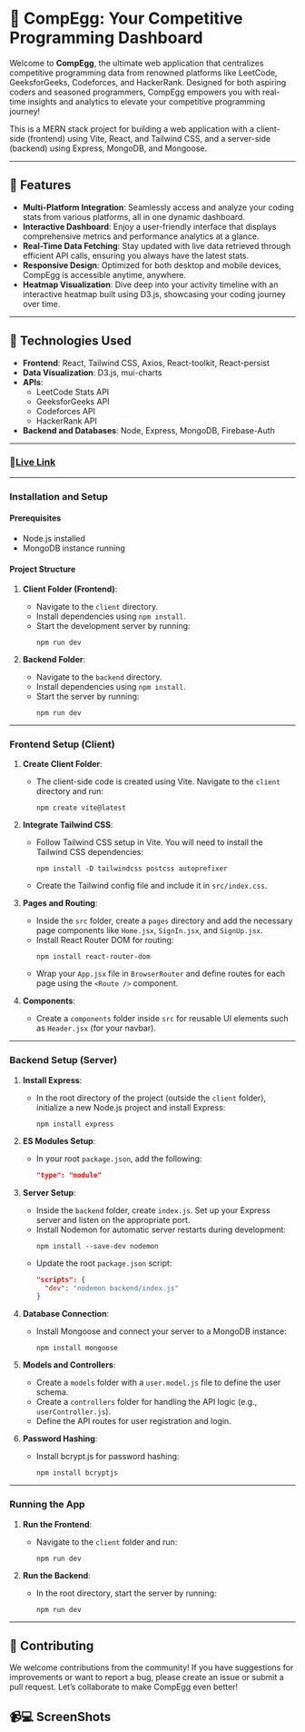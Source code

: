# 🌟 CompEgg: Your Competitive Programming Dashboard

Welcome to **CompEgg**, the ultimate web application that centralizes competitive programming data from renowned platforms like LeetCode, GeeksforGeeks, Codeforces, and HackerRank. Designed for both aspiring coders and seasoned programmers, CompEgg empowers you with real-time insights and analytics to elevate your competitive programming journey!

This is a MERN stack project for building a web application with a client-side (frontend) using Vite, React, and Tailwind CSS, and a server-side (backend) using Express, MongoDB, and Mongoose.

---

## 🚀 Features

- **Multi-Platform Integration**: Seamlessly access and analyze your coding stats from various platforms, all in one dynamic dashboard.
- **Interactive Dashboard**: Enjoy a user-friendly interface that displays comprehensive metrics and performance analytics at a glance.
- **Real-Time Data Fetching**: Stay updated with live data retrieved through efficient API calls, ensuring you always have the latest stats.
- **Responsive Design**: Optimized for both desktop and mobile devices, CompEgg is accessible anytime, anywhere.
- **Heatmap Visualization**: Dive deep into your activity timeline with an interactive heatmap built using D3.js, showcasing your coding journey over time.

---

## 🔧 Technologies Used

- **Frontend**: React, Tailwind CSS, Axios, React-toolkit, React-persist
- **Data Visualization**: D3.js, mui-charts
- **APIs**:
  - LeetCode Stats API
  - GeeksforGeeks API
  - Codeforces API
  - HackerRank API
- **Backend and Databases**: Node, Express, MongoDB, Firebase-Auth

---

### 🔗[Live Link](https://compegg.onrender.com)

---

### Installation and Setup

#### Prerequisites
- Node.js installed
- MongoDB instance running

#### Project Structure

1. **Client Folder (Frontend)**:
   - Navigate to the `client` directory.
   - Install dependencies using `npm install`.
   - Start the development server by running:
     ```
     npm run dev
     ```

2. **Backend Folder**:
   - Navigate to the `backend` directory.
   - Install dependencies using `npm install`.
   - Start the server by running:
     ```
     npm run dev
     ```

---

### Frontend Setup (Client)

1. **Create Client Folder**:
   - The client-side code is created using Vite. Navigate to the `client` directory and run:
     ```
     npm create vite@latest
     ```

2. **Integrate Tailwind CSS**:
   - Follow Tailwind CSS setup in Vite. You will need to install the Tailwind CSS dependencies:
     ```
     npm install -D tailwindcss postcss autoprefixer
     ```
   - Create the Tailwind config file and include it in `src/index.css`.

3. **Pages and Routing**:
   - Inside the `src` folder, create a `pages` directory and add the necessary page components like `Home.jsx`, `SignIn.jsx`, and `SignUp.jsx`.
   - Install React Router DOM for routing:
     ```
     npm install react-router-dom
     ```
   - Wrap your `App.jsx` file in `BrowserRouter` and define routes for each page using the `<Route />` component.

4. **Components**:
   - Create a `components` folder inside `src` for reusable UI elements such as `Header.jsx` (for your navbar).

---

### Backend Setup (Server)

1. **Install Express**:
   - In the root directory of the project (outside the `client` folder), initialize a new Node.js project and install Express:
     ```
     npm install express
     ```

2. **ES Modules Setup**:
   - In your root `package.json`, add the following:
     ```json
     "type": "module"
     ```

3. **Server Setup**:
   - Inside the `backend` folder, create `index.js`. Set up your Express server and listen on the appropriate port.
   - Install Nodemon for automatic server restarts during development:
     ```
     npm install --save-dev nodemon
     ```
   - Update the root `package.json` script:
     ```json
     "scripts": {
       "dev": "nodemon backend/index.js"
     }
     ```

4. **Database Connection**:
   - Install Mongoose and connect your server to a MongoDB instance:
     ```
     npm install mongoose
     ```

5. **Models and Controllers**:
   - Create a `models` folder with a `user.model.js` file to define the user schema.
   - Create a `controllers` folder for handling the API logic (e.g., `userController.js`).
   - Define the API routes for user registration and login.

6. **Password Hashing**:
   - Install bcrypt.js for password hashing:
     ```
     npm install bcryptjs
     ```

---

### Running the App

1. **Run the Frontend**:
   - Navigate to the `client` folder and run:
     ```
     npm run dev
     ```

2. **Run the Backend**:
   - In the root directory, start the server by running:
     ```
     npm run dev
     ```

---

## 🤝 Contributing

We welcome contributions from the community! If you have suggestions for improvements or want to report a bug, please create an issue or submit a pull request. Let’s collaborate to make CompEgg even better!

## 📹💻 ScreenShots


